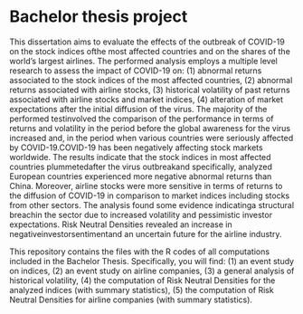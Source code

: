 # Bachelor thesis project

This dissertation aims to evaluate the effects of the outbreak of COVID-19 on the stock indices ofthe most affected countries and on the shares of the world’s largest airlines. The performed analysis employs a multiple level research to assess the impact of COVID-19 on: (1) abnormal returns  associated  to  the  stock  indices  of  the  most  affected  countries,  (2)  abnormal  returns associated with airline stocks, (3) historical volatility of past returns associated with airline stocks and market indices, (4) alteration of market expectations after the initial diffusion of the virus. The  majority  of  the performed testinvolved  the  comparison  of  the  performance  in  terms  of returns and volatility in the period before the global awareness for the virus increased and, in the period when various countries were seriously affected by COVID-19.COVID-19 has been negatively affecting stock markets worldwide. The results indicate that the stock  indices  in  most  affected  countries plummetedafter  the  virus  outbreakand  specifically, analyzed European countries experienced more negative abnormal returns than China. Moreover, airline stocks were more sensitive in terms of returns to the diffusion of COVID-19 in comparison to market  indices  including  stocks  from  other  sectors.  The  analysis  found  some evidence indicatinga  structural  breachin  the  sector  due  to increased  volatility  and  pessimistic  investor expectations. Risk Neutral Densities revealed an increase in negativeinvestorsentimentand an uncertain future for the airline industry. 


This repository contains the files with the R codes of all computations included in the Bachelor Thesis. Specifically, you will find:
(1) an event study on indices,
(2) an event study on airline companies,
(3) a general analysis of historical volatility,
(4) the computation of Risk Neutral Densities for the analyzed indices (with summary statistics),
(5) the computation of Risk Neutral Densities for airline companies (with summary statistics).
